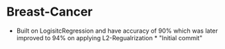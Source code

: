 # Breast-Cancer
* Built on LogisitcRegression and have accuracy of 90% which was later improved to 94% on applying L2-Regualrization *
"Initial commit"
